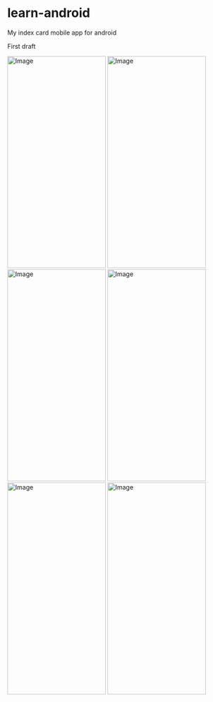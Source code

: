 # learn-android
My index card mobile app for android

First draft

<img src="https://github.com/vketteni/learn-android/assets/69036040/0a1295ee-bf6f-4905-8cda-be8d419722c6" alt="Image" width="223" height="480">
<img src="https://github.com/vketteni/learn-android/assets/69036040/3e93e00e-4d08-4038-83a2-40f47576ce42" alt="Image" width="223" height="480">
<img src="https://github.com/vketteni/learn-android/assets/69036040/3e25eed7-16e2-4afc-b690-bbdcdaad6c38" alt="Image" width="223" height="480">
<img src="https://github.com/vketteni/learn-android/assets/69036040/9b610838-dd87-4849-9cea-821eb7362eb3" alt="Image" width="223" height="480">
<img src="https://github.com/vketteni/learn-android/assets/69036040/7dff462f-a98e-42b6-8596-89950f0ef3e0" alt="Image" width="223" height="480">
<img src="https://github.com/vketteni/learn-android/assets/69036040/2a4566c2-fbe4-4d4a-b14f-ef6a0ca52a73" alt="Image" width="223" height="480">



